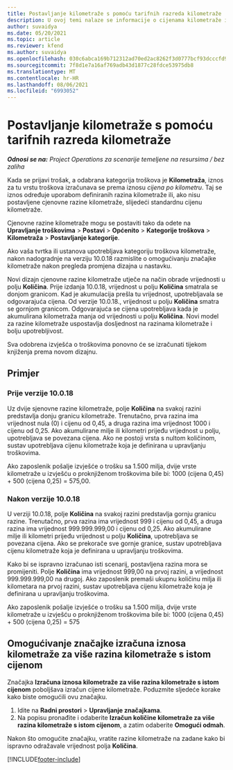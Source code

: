 ```yaml
---
title: Postavljanje kilometraže s pomoću tarifnih razreda kilometraže
description: U ovoj temi nalaze se informacije o cijenama kilometraže i cjenovnim razinama kilometraže.
author: suvaidya
ms.date: 05/20/2021
ms.topic: article
ms.reviewer: kfend
ms.author: suvaidya
ms.openlocfilehash: 030c6abca169b712312ad70ed2ac8262f3d0777bcf93dcccfd956f2f9e0ea77c
ms.sourcegitcommit: 7f8d1e7a16af769adb43d1877c28fdce53975db8
ms.translationtype: MT
ms.contentlocale: hr-HR
ms.lasthandoff: 08/06/2021
ms.locfileid: "6993052"
---
```

# <a name="set-up-mileage-using-mileage-rate-tiers"></a>Postavljanje kilometraže s pomoću tarifnih razreda kilometraže

_**Odnosi se na:** Project Operations za scenarije temeljene na resursima / bez zaliha_

Kada se prijavi trošak, a odabrana kategorija troškova je **Kilometraža**, iznos za tu vrstu troškova izračunava se prema iznosu *cijena po kilometru*. Taj se iznos određuje uporabom definiranih razina kilometraže ili, ako nisu postavljene cjenovne razine kilometraže, slijedeći standardnu cijenu kilometraže. 

Cjenovne razine kilometraže mogu se postaviti tako da odete na **Upravljanje troškovima** > **Postavi** > **Općenito** > **Kategorije troškova** > **Kilometraža** > **Postavljanje kategorije**.

Ako vaša tvrtka ili ustanova upotrebljava kategoriju troškova kilometraže, nakon nadogradnje na verziju 10.0.18 razmislite o omogućivanju značajke kilometraže nakon pregleda promjena dizajna u nastavku. 

Novi dizajn cjenovne razine kilometraže utječe na način obrade vrijednosti u polju **Količina**. Prije izdanja 10.0.18, vrijednost u polju **Količina** smatrala se donjom granicom. Kad je akumulacija prešla tu vrijednost, upotrebljavala se odgovarajuća cijena.  Od verzije 10.0.18., vrijednost u polju **Količina** smatra se gornjom granicom. Odgovarajuća se cijena upotrebljava kada je akumulirana kilometraža manja od vrijednosti u polju **Količina**.  Novi model za razine kilometraže uspostavlja dosljednost na razinama kilometraže i bolju upotrebljivost.   

Sva odobrena izvješća o troškovima ponovno će se izračunati tijekom knjiženja prema novom dizajnu.

## <a name="example"></a>Primjer
 
### <a name="before-version-10018"></a>Prije verzije 10.0.18
Uz dvije sjenovne razine kilometraže, polje **Količina** na svakoj razini predstavlja donju granicu kilometraže. Trenutačno, prva razina ima vrijednost nula (0) i cijenu od 0,45, a druga razina ima vrijednost 1000 i cijenu od 0,25. Ako akumulirane milje ili kilometri prijeđu vrijednost u polju, upotrebljava se povezana cijena. Ako ne postoji vrsta s nultom količinom, sustav upotrebljava cijenu kilometraže koja je definirana u upravljanju troškovima. 
 
Ako zaposlenik pošalje izvješće o trošku sa 1.500 milja, dvije vrste kilometraže u izvješću o proknjiženom troškovima bile bi: 1000 (cijena 0,45) + 500 (cijena 0,25) = 575,00.

### <a name="after-version-10018"></a>Nakon verzije 10.0.18
U verziji 10.0.18, polje **Količina** na svakoj razini predstavlja gornju granicu razine. Trenutačno, prva razina ima vrijednost 999 i cijenu od 0,45, a druga razina ima vrijednost 999.999.999,00 i cijenu od 0,25. Ako akumulirane milje ili kilometri prijeđu vrijednost u polju **Količina**, upotrebljava se povezana cijena. Ako se prekorače sve gornje granice, sustav upotrebljava cijenu kilometraže koja je definirana u upravljanju troškovima. 
 
Kako bi se ispravno izračunao isti scenarij, postavljena razina mora se promijeniti. Polje **Količina** ima vrijednost 999,00 na prvoj razini, a vrijednost 999.999.999,00 na drugoj. Ako zaposlenik premaši ukupnu količinu milja ili kilometara na prvoj razini, sustav upotrebljava cijenu kilometraže koja je definirana u upravljanju troškovima. 
  
Ako zaposlenik pošalje izvješće o trošku sa 1.500 milja, dvije vrste kilometraže u izvješću o proknjiženom troškovima bile bi: 1000 (cijena 0,45) + 500 (cijena 0,25) = 575

## <a name="enable-the-mileage-amount-calculation-for-multiple-mileage-tiers-with-same-rate-feature"></a>Omogućivanje značajke izračuna iznosa kilometraže za više razina kilometraže s istom cijenom

Značajka **Izračuna iznosa kilometraže za više razina kilometraže s istom cijenom** poboljšava izračun cijene kilometraže. Poduzmite sljedeće korake kako biste omogućili ovu značajku.

1. Idite na **Radni prostori** > **Upravljanje značajkama**. 
2. Na popisu pronađite i odaberite **Izračun količine kilometraže za više razina kilometraže s istom cijenom**, a zatim odaberite **Omogući odmah**.

Nakon što omogućite značajku, vratite razine kilometraže na zadane kako bi ispravno odražavale vrijednost polja **Količina**. 


[!INCLUDE[footer-include](../includes/footer-banner.md)]
